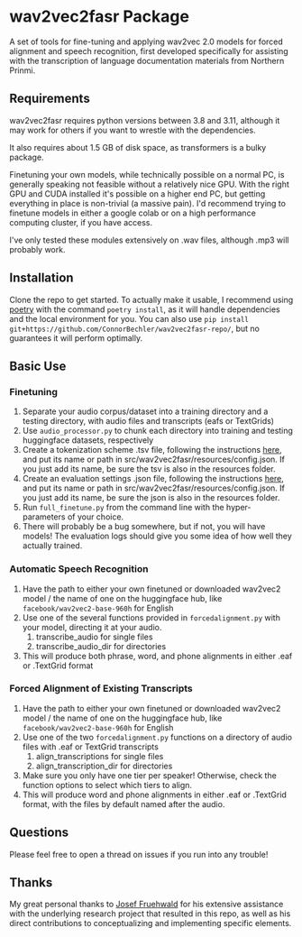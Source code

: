 # wav2vec2fasr Package

A set of tools for fine-tuning and applying wav2vec 2.0 models for forced alignment and speech recognition, first developed specifically for assisting with the transcription of language documentation materials from Northern Prinmi.

## Requirements

wav2vec2fasr requires python versions between 3.8 and 3.11, although it may work for others if you want to wrestle with the dependencies.

It also requires about 1.5 GB of disk space, as transformers is a bulky package.

Finetuning your own models, while technically possible on a normal PC, is generally speaking not feasible without a relatively nice GPU. With the right GPU and CUDA installed it's possible on a higher end PC, but getting everything in place is non-trivial (a massive pain). I'd recommend trying to finetune models in either a google colab or on a high performance computing cluster, if you have access.

I've only tested these modules extensively on .wav files, although .mp3 will probably work.

## Installation

Clone the repo to get started. To actually make it usable, I recommend using [poetry](https://python-poetry.org/docs/#installation) with the command `poetry install`, as it will handle dependencies and the local environment for you. You can also use `pip install git+https://github.com/ConnorBechler/wav2vec2fasr-repo/`, but no guarantees it will perform optimally.

## Basic Use

### Finetuning

1. Separate your audio corpus/dataset into a training directory and a testing directory, with audio files and transcripts (eafs or TextGrids)
2. Use `audio_processor.py` to chunk each directory into training and testing huggingface datasets, respectively
3. Create a tokenization scheme .tsv file, following the instructions [here](https://github.com/ConnorBechler/wav2vec2fasr-repo/wiki/Tokenization-Schemes#creating-a-tokenization-scheme-file), and put its name or path in src/wav2vec2fasr/resources/config.json. If you just add its name, be sure the tsv is also in the resources folder.
4. Create an evaluation settings .json file, following the instructions [here](), and put its name or path in src/wav2vec2fasr/resources/config.json. If you just add its name, be sure the json is also in the resources folder.
5. Run `full_finetune.py` from the command line with the hyper-parameters of your choice.
6. There will probably be a bug somewhere, but if not, you will have models! The evaluation logs should give you some idea of how well they actually trained.

### Automatic Speech Recognition

1. Have the path to either your own finetuned or downloaded wav2vec2 model / the name of one on the huggingface hub, like `facebook/wav2vec2-base-960h` for English
2. Use one of the several functions provided in `forcedalignment.py` with your model, directing it at your audio.
    1. transcribe_audio for single files
    2. transcribe_audio_dir for directories
3. This will produce both phrase, word, and phone alignments in either .eaf or .TextGrid format

### Forced Alignment of Existing Transcripts

1. Have the path to either your own finetuned or downloaded wav2vec2 model / the name of one on the huggingface hub, like `facebook/wav2vec2-base-960h` for English
2. Use one of the two `forcedalignment.py` functions on a directory of audio files with .eaf or TextGrid transcripts
    1. align_transcriptions for single files
    2. align_transcription_dir for directories
3. Make sure you only have one tier per speaker! Otherwise, check the function options to select which tiers to align.
4. This will produce word and phone alignments in either .eaf or .TextGrid format, with the files by default named after the audio.

## Questions

Please feel free to open a thread on issues if you run into any trouble!

## Thanks

My great personal thanks to [Josef Fruehwald](https://github.com/JoFrhwld) for his extensive assistance with the underlying research project that resulted in this repo, as well as his direct contributions to conceptualizing and implementing specific elements.

